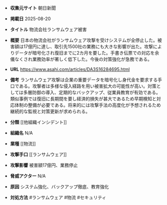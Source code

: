 - **収集元サイト**
朝日新聞

- **掲載日**
2025-08-20

- **タイトル**
物流会社ランサムウェア被害

- **概要**
日本の物流会社がランサムウェア攻撃を受けシステムが全停止した。被害額は17億円に達し、取引先1500社の業務にも大きな影響が出た。攻撃によりデータが暗号化され復旧までに2カ月を要した。手書き伝票での対応を余儀なくされ業務効率が著しく低下した。今後の対策強化が急務である。

- **URL**
https://www.asahi.com/articles/DA3S16284695.html

- **備考**
ランサムウェア攻撃は企業の重要データを暗号化し身代金を要求する手口である。攻撃者は多様な侵入経路を用い被害拡大の可能性が高い。対策としては多層防御の導入、定期的なバックアップ、従業員教育が有効である。類似事例では復旧に長期間を要し経済的損失が甚大であるため早期検知と対応体制の整備が必要である。将来的には攻撃手法の高度化が予想されるため継続的な監視と対策更新が求められる。

- **分類**
[[他組織インシデント]]

- **組織名**
N/A

- **業種**
[[物流]]

- **攻撃手口**
[[ランサムウェア]]

- **攻撃影響**
被害額17億円、業務停止

- **脅威アクター**
N/A

- **原因**
システム強化、バックアップ徹底、教育強化

- **対処方法**
#ランサムウェア #物流 #セキュリティ
